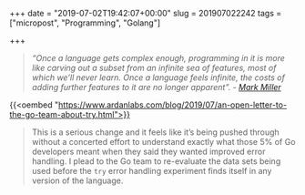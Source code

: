 +++
date = "2019-07-02T19:42:07+00:00"
slug = 201907022242
tags = ["micropost", "Programming", "Golang"]

+++
> _“Once a language gets complex enough, programming in it is more like carving out a subset from an infinite sea of features, most of which we’ll never learn. Once a language feels infinite, the costs of adding further features to it are no longer apparent”. -_ [_Mark Miller_](https://medium.com/@erights/the-tragedy-of-the-common-lisp-why-large-languages-explode-4e83096239b9)

{{<oembed "https://www.ardanlabs.com/blog/2019/07/an-open-letter-to-the-go-team-about-try.html">}}

> This is a serious change and it feels like it’s being pushed through without a concerted effort to understand exactly what those 5% of Go developers meant when they said they wanted improved error handling. I plead to the Go team to re-evaluate the data sets being used before the `try` error handling experiment finds itself in any version of the language.